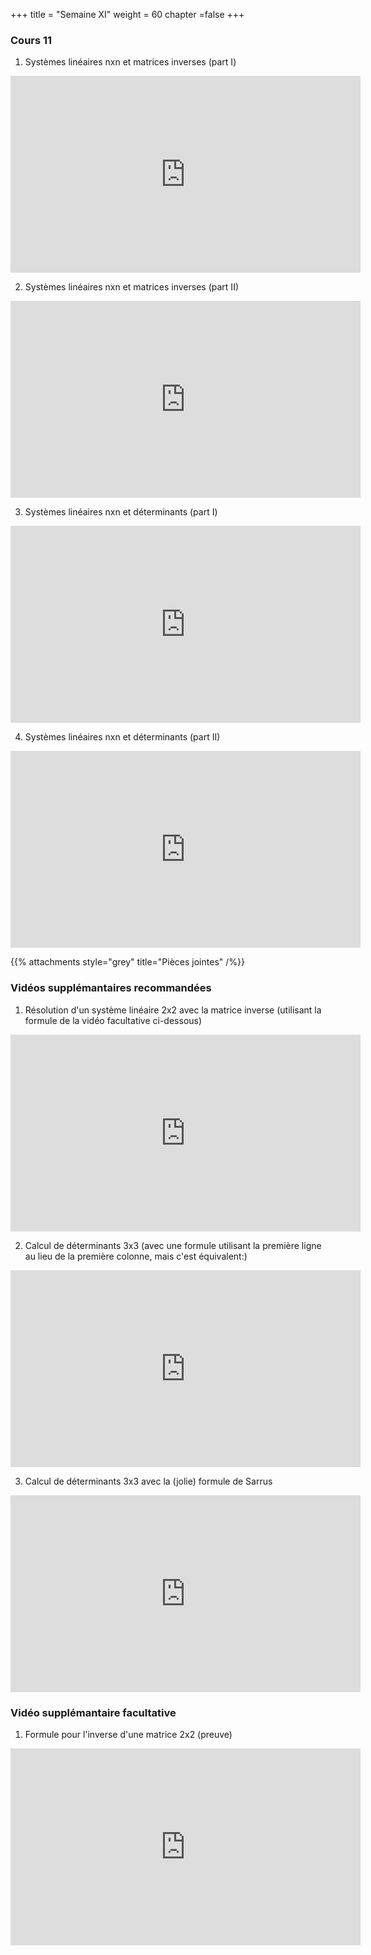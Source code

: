+++
title = "Semaine XI"
weight = 60
chapter =false
+++


### Cours 11

1) Systèmes linéaires nxn et matrices inverses (part I)

<iframe width="560" height="315" src="https://www.youtube.com/embed/L4XTK5KygOU" frameborder="0" allow="accelerometer; autoplay; clipboard-write; encrypted-media; gyroscope; picture-in-picture" allowfullscreen></iframe>

2) Systèmes linéaires nxn et matrices inverses (part II)

<iframe width="560" height="315" src="https://www.youtube.com/embed/ed6tSSEuC_s" frameborder="0" allow="accelerometer; autoplay; clipboard-write; encrypted-media; gyroscope; picture-in-picture" allowfullscreen></iframe>

3) Systèmes linéaires nxn et déterminants (part I)

<iframe width="560" height="315" src="https://www.youtube.com/embed/_Ja62t3_PlE" frameborder="0" allow="accelerometer; autoplay; clipboard-write; encrypted-media; gyroscope; picture-in-picture" allowfullscreen></iframe>


4) Systèmes linéaires nxn et déterminants (part II)

<iframe width="560" height="315" src="https://www.youtube.com/embed/L7uHSPF_mQs" frameborder="0" allow="accelerometer; autoplay; clipboard-write; encrypted-media; gyroscope; picture-in-picture" allowfullscreen></iframe>


{{% attachments style="grey" title="Pièces jointes" /%}}


### Vidéos supplémantaires recommandées

1) Résolution d'un système linéaire 2x2 avec la matrice inverse (utilisant la formule de la vidéo facultative ci-dessous)

<iframe width="560" height="315" src="https://www.youtube.com/embed/0_DYEFtlCiM" frameborder="0" allow="accelerometer; autoplay; clipboard-write; encrypted-media; gyroscope; picture-in-picture" allowfullscreen></iframe>

2) Calcul de déterminants 3x3 (avec une formule utilisant la première ligne au lieu de la première colonne, mais c'est équivalent:)

<iframe width="560" height="315" src="https://www.youtube.com/embed/0c7dt2SQfLw" frameborder="0" allow="accelerometer; autoplay; clipboard-write; encrypted-media; gyroscope; picture-in-picture" allowfullscreen></iframe>

3) Calcul de déterminants 3x3 avec la (jolie) formule de Sarrus

<iframe width="560" height="315" src="https://www.youtube.com/embed/4xFIi0JF2AM" frameborder="0" allow="accelerometer; autoplay; clipboard-write; encrypted-media; gyroscope; picture-in-picture" allowfullscreen></iframe>

### Vidéo supplémantaire facultative

1) Formule pour l'inverse d'une matrice 2x2 (preuve)

<iframe width="560" height="315" src="https://www.youtube.com/embed/eEUK_ThrHuQ" frameborder="0" allow="accelerometer; autoplay; clipboard-write; encrypted-media; gyroscope; picture-in-picture" allowfullscreen></iframe>